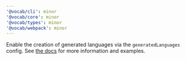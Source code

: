 ```yaml
---
'@vocab/cli': minor
'@vocab/core': minor
'@vocab/types': minor
'@vocab/webpack': minor
---
```


Enable the creation of generated languages via the `generatedLanguages` config.
See [the docs] for more information and examples.

[the docs]: https://github.com/seek-oss/vocab#generated-languages
